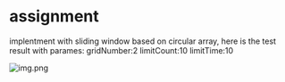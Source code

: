 # assignment

implentment with sliding window based on circular array, here is the test result with parames: gridNumber:2 limitCount:10 limitTime:10

![img.png](img.png)

